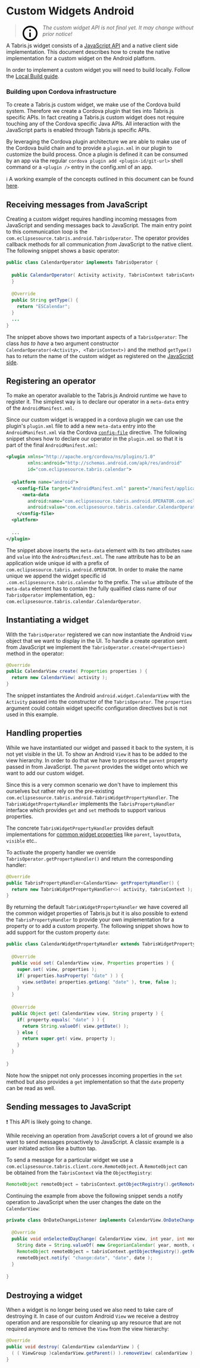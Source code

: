 # Custom Widgets Android

> <img align="left" src="img/note.png"> <i>The custom widget API is not final yet. It may change without prior notice!</i>

A Tabris.js widget consists of a [JavaScript API](custom-widgets.md) and a native client side implementation. This document describes how to create the native implementation for a custom widget on the Android platform.

In order to implement a custom widget you will need to build locally. Follow the [Local Build guide](local-build.md).

### Building upon Cordova infrastructure

To create a Tabris.js custom widget, we make use of the Cordova build system. Therefore we create a Cordova plugin that ties into Tabris.js specific APIs. In fact creating a Tabris.js custom widget does not require touching any of the Cordova specific Java APIs. All interaction with the JavaScript parts is enabled through Tabris.js specific APIs.

By leveraging the Cordova plugin architecture we are able to make use of the Cordova build chain and to provide a `plugin.xml` in our plugin to customize the build process. Once a plugin is defined it can be consumed by an app via the regular `cordova plugin add <plugin-id/git-url>` shell command or a `<plugin />` entry in the config.xml of an app.

:information_source: A working example of the concepts outlined in this document can be found [here](https://github.com/eclipsesource/tabris-calendar).

## Receiving messages from JavaScript

Creating a custom widget requires handling incoming messages from JavaScript and sending messages back to JavaScript. The main entry point to this communication loop is the `com.eclipsesource.tabris.android.TabrisOperator`. The operator provides callback methods for all communication _from_ JavaScript to the native client. The following snippet shows a basic operator:

```java
public class CalendarOperator implements TabrisOperator {

  public CalendarOperator( Activity activity, TabrisContext tabrisContext ) {
  }

  @Override
  public String getType() {
    return "ESCalendar";
  }
  ...
}
```

The snippet above shows two important aspects of a `TabrisOperator`: The class _has to have_ a two argument constructor `CalendarOperator(<Activity>, <TabrisContext>)` and the method `getType()` has to return the name of the custom widget as registered on the [JavaScript side](custom-widgets.js).

## Registering an operator

To make an operator available to the Tabris.js Android runtime we have to register it. The simplest way is to declare our operator in a `meta-data` entry of the `AndroidManifest.xml`.

Since our custom widget is wrapped in a cordova plugin we can use the plugin's `plugin.xml` file to add a new `meta-data` entry into the `AndroidManifest.xml` via the Cordova [`config-file`](https://cordova.apache.org/docs/en/5.0.0/plugin_ref_spec.md.html) directive. The following snippet shows how to declare our operator in the `plugin.xml` so that it is part of the final `AndroidManifest.xml`:

```xml
<plugin xmlns="http://apache.org/cordova/ns/plugins/1.0"
        xmlns:android="http://schemas.android.com/apk/res/android"
        id="com.eclipsesource.tabris.calendar">

  <platform name="android">
    <config-file target="AndroidManifest.xml" parent="/manifest/application">
      <meta-data
        android:name="com.eclipsesource.tabris.android.OPERATOR.com.eclipsesource.tabris.calendar"
        android:value="com.eclipsesource.tabris.calendar.CalendarOperator" />
    </config-file>
  <platform>

  ...
</plugin>
```

The snippet above inserts the `meta-data` element with its two attributes `name` and `value` into the `AndroidManifest.xml`. The `name` attribute has to be an application wide unique id with a prefix of `com.eclipsesource.tabris.android.OPERATOR`. In order to make the name unique we append the widget specific id `.com.eclipsesource.tabris.calendar` to the prefix. The `value` attribute of the `meta-data` element has to contain the fully qualified class name of our `TabrisOperator` implementation, eg.: `com.eclipsesource.tabris.calendar.CalendarOperator`.

## Instantiating a widget

With the `TabrisOperator` registered we can now instantiate the Android `View` object that we want to display in the UI. To handle a create operation sent from JavaScript we implement the `TabrisOperator.create(<Properties>)` method in the operator:

```java
@Override
public CalendarView create( Properties properties ) {
  return new CalendarView( activity );
}
```

The snippet instantiates the Android `android.widget.CalendarView` with the `Activity` passed into the constructor of the `TabrisOperator`. The `properties`  argument could contain widget specific configuration directives but is not used in this example.

## Handling properties

While we have instantiated our widget and passed it back to the system, it is not yet visible in the UI. To show an Android `View` it has to be added to the view hierarchy. In order to do that we have to process the `parent` property passed in from JavaScript. The `parent` provides the widget onto which we want to add our custom widget.

Since this is a very common scenario we don't have to implement this ourselves but rather rely on the pre-existing `com.eclipsesource.tabris.android.TabrisWidgetPropertyHandler`. The `TabrisWidgetPropertyHandler` implements the `TabrisPropertyHandler` interface which provides `get` and `set` methods to support various properties.

The concrete `TabrisWidgetPropertyHandler` provides default implementations for [common widget properties](https://tabrisjs.com/documentation/latest/api/Widget#properties) like `parent`, `layoutData`, `visible` etc..

To activate the property handler we override `TabrisOperator.getPropertyHandler()` and return the corresponding handler:

```java
@Override
public TabrisPropertyHandler<CalendarView> getPropertyHandler() {
  return new TabrisWidgetPropertyHandler<>( activity, tabrisContext );
}
```

By returning the default `TabrisWidgetPropertyHandler` we have covered all the common widget properties of Tabris.js but it is also possible to extend the `TabrisPropertyHandler` to provide your own implementation for a property or to add a custom property. The following snippet shows how to add support for the custom property `date`:

```java
public class CalendarWidgetPropertyHandler extends TabrisWidgetPropertyHandler<CalendarView> {

  @Override
  public void set( CalendarView view, Properties properties ) {
    super.set( view, properties );
    if( properties.hasProperty( "date" ) ) {
      view.setDate( properties.getLong( "date" ), true, false );
    }
  }

  @Override
  public Object get( CalendarView view, String property ) {
    if( property.equals( "date" ) ) {
      return String.valueOf( view.getDate() );
    } else {
      return super.get( view, property );
    }
  }

}
```

Note how the snippet not only processes incoming properties in the `set` method but also provides a `get` implementation so that the `date` property can be read as well.

## Sending messages to JavaScript

:exclamation: This API is likely going to change.

While receiving an operation from JavaScript covers a lot of ground we also want to send messages proactively to JavaScript. A classic example is a user initiated action like a button tap.

To send a message for a particular widget we use a `com.eclipsesource.tabris.client.core.RemoteObject`. A `RemoteObject` can be obtained from the `TabrisContext` via the `ObjectRegistry`:

```java
RemoteObject remoteObject = tabrisContext.getObjectRegistry().getRemoteObjectForObject( view );
```

Continuing the example from above the following snippet sends a notify operation to JavaScript when the user changes the date on the `CalendarView`:

```java
private class OnDateChangeListener implements CalendarView.OnDateChangeListener {

  @Override
  public void onSelectedDayChange( CalendarView view, int year, int month, int dayOfMonth ) {
    String date = String.valueOf( new GregorianCalendar( year, month, dayOfMonth + 1 ).getTimeInMillis() );
    RemoteObject remoteObject = tabrisContext.getObjectRegistry().getRemoteObjectForObject( view );
    remoteObject.notify( "change:date", "date", date );
  }

}
```

## Destroying a widget

When a widget is no longer being used we also need to take care of destroying it. In case of our custom Android `View` we receive a destroy operation and are responsible for cleaning up any resource that are not required anymore and to remove the `View` from the view hierarchy:

```java
@Override
public void destroy( CalendarView calendarView ) {
  ( ( ViewGroup )calendarView.getParent() ).removeView( calendarView );
}
```
